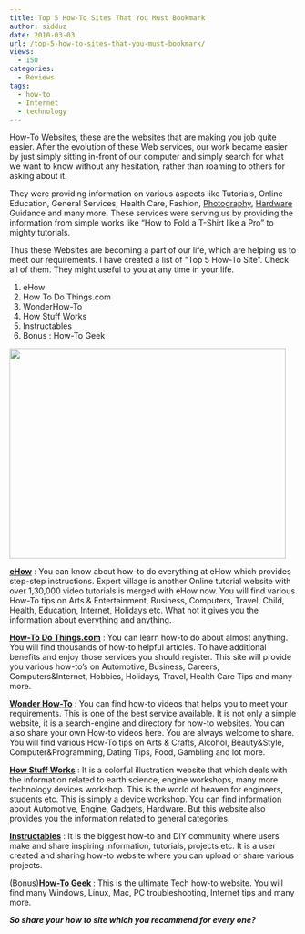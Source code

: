 ```yaml
---
title: Top 5 How-To Sites That You Must Bookmark
author: sidduz
date: 2010-03-03
url: /top-5-how-to-sites-that-you-must-bookmark/
views:
  - 150
categories:
  - Reviews
tags:
  - how-to
  - Internet
  - technology
---
```

How-To Websites, these are the websites that are making you job quite easier. After the evolution of these Web services, our work became easier by just simply sitting in-front of our computer and simply search for what we want to know without any hesitation, rather than roaming to others for asking about it.

They were providing information on various aspects like Tutorials, Online Education, General Services, Health Care, Fashion, [Photography][1], [Hardware][2] Guidance and many more. These services were serving us by providing the information from simple works like &#8220;How to Fold a T-Shirt like a Pro&#8221; to mighty tutorials.

Thus these Websites are becoming a part of our life, which are helping us to meet our requirements. I have created a list of &#8220;Top 5 How-To Site&#8221;. Check all of them. They might useful to you at any time in your life.

  1. eHow
  2. How To Do Things.com
  3. WonderHow-To
  4. How Stuff Works
  5. Instructables
  6. Bonus : How-To Geek

<a rel="attachment wp-att-21159" href="http://devilsworkshop.org/top-5-how-to-sites-that-you-must-bookmark/howtowebsites/"><img class="aligncenter size-full wp-image-21159" title="howtowebsites" src="http://cdn.devilsworkshop.org/files/2010/03/howtowebsites.jpg" alt="" width="485" height="368" /></a><a href="http://www.ehow.com/" onclick="_gaq.push(['_trackEvent', 'outbound-article', 'http://www.ehow.com/', '']);" title="eHow"  target="_blank"><strong></strong></a>

<a href="http://www.ehow.com/" onclick="_gaq.push(['_trackEvent', 'outbound-article', 'http://www.ehow.com/', 'eHow']);" title="eHow"  target="_blank"><strong>eHow</strong></a> : You can know about how-to do everything at eHow which provides step-step instructions. Expert village is another Online tutorial website with over 1,30,000 video tutorials is merged with eHow now. You will find various How-To tips on Arts & Entertainment, Business, Computers, Travel, Child, Health, Education, Internet, Holidays etc. What not it gives you the information about everything and anything.

<a href="http://www.howtodothings.com/" onclick="_gaq.push(['_trackEvent', 'outbound-article', 'http://www.howtodothings.com/', 'How-To Do Things.com']);" title="howtodothings"  target="_blank"><strong>How-To Do Things.com</strong></a> : You can learn how-to do about almost anything. You will find thousands of how-to helpful articles. To have additional benefits and enjoy those services you should register. This site will provide you various how-to&#8217;s on Automotive, Business, Careers, Computers&Internet, Hobbies, Holidays, Travel, Health Care Tips and many more.

<a href="http://www.wonderhowto.com/" onclick="_gaq.push(['_trackEvent', 'outbound-article', 'http://www.wonderhowto.com/', 'Wonder How-To']);" title="wonderhoto"  target="_blank"><strong>Wonder How-To</strong></a> : You can find how-to videos that helps you to meet your requirements. This is one of the best service available. It is not only a simple website, it is a search-engine and directory for how-to websites. You can also share your own How-to videos here. You are always welcome to share. You will find various How-To tips on Arts & Crafts, Alcohol, Beauty&Style, Computer&Programming, Dating Tips, Food, Gambling and lot more.

<a href="http://www.howstuffworks.com/" onclick="_gaq.push(['_trackEvent', 'outbound-article', 'http://www.howstuffworks.com/', 'How Stuff Works']);" title="howstuffworks"  target="_blank"><strong>How Stuff Works</strong></a> : It is a colorful illustration website that which deals with the information related to earth science, engine workshops, many more technology devices workshop. This is the world of heaven for engineers, students etc. This is simply a device workshop. You can find information about Automotive, Engine, Gadgets, Hardware. But this website also provides you the information related to general categories.

<a href="http://www.instructables.com/index" onclick="_gaq.push(['_trackEvent', 'outbound-article', 'http://www.instructables.com/index', 'Instructables']);" title="instructables"  target="_blank"><strong>Instructables</strong></a> : It is the biggest how-to and DIY community where users make and share inspiring information, tutorials, projects etc. It is a user created and sharing how-to website where you can upload or share various projects.

**<span style="font-weight: normal">(Bonus)</span><a href="http://www.howtogeek.com/" onclick="_gaq.push(['_trackEvent', 'outbound-article', 'http://www.howtogeek.com/', 'How-To Geek ']);" title="howtogeek"  target="_blank">How-To Geek </a>**<a href="http://www.howtogeek.com/" onclick="_gaq.push(['_trackEvent', 'outbound-article', 'http://www.howtogeek.com/', ' ']);" title="howtogeek"  target="_blank"> </a>: This is the ultimate Tech how-to website. You will find many Windows, Linux, Mac, PC troubleshooting, Internet tips and many more.

***So share your how to site which you recommend for every one?***

 [1]: http://devilsworkshop.org/open-stock-photography-your-home-for-free-photos/ "Photography"
 [2]: http://devilsworkshop.org/sleep-talking-pcs-save-cost-energy/ "Hardware "
